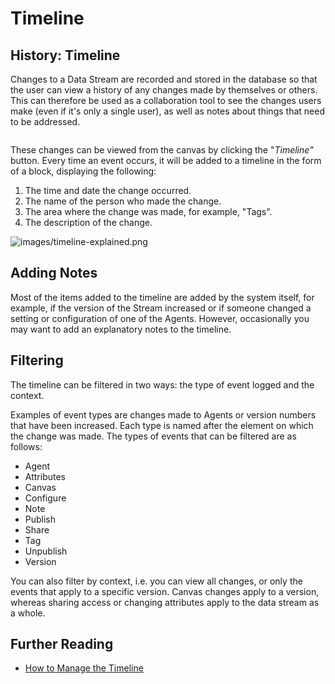 # Timeline

## History: Timeline

Changes to a Data Stream are recorded and stored in the database so that the user can view a history of any changes made by themselves or others. This can therefore be used as a collaboration tool to see the changes users make (even if it's only a single user), as well as notes about things that need to be addressed.

<figure><img src="../../.gitbook/assets/timeline.png" alt=""><figcaption></figcaption></figure>

These changes can be viewed from the canvas by clicking the "_Timeline"_ button. Every time an event occurs, it will be added to a timeline in the form of a block, displaying the following:

1. The time and date the change occurred.
2. The name of the person who made the change.
3. The area where the change was made, for example, "Tags".
4. The description of the change.

![images/timeline-explained.png](/docs/images/timeline-explained.png)

## Adding Notes

Most of the items added to the timeline are added by the system itself, for example, if the version of the Stream increased or if someone changed a setting or configuration of one of the Agents. However, occasionally you may want to add an explanatory notes to the timeline.&#x20;

## Filtering

The timeline can be filtered in two ways: the type of event logged and the context.&#x20;

Examples of event types are changes made to Agents or version numbers that have been increased. Each type is named after the element on which the change was made. The types of events that can be filtered are as follows:

* Agent
* Attributes
* Canvas
* Configure
* Note
* Publish
* Share
* Tag
* Unpublish
* Version

You can also filter by context, i.e. you can view all changes, or only the events that apply to a specific version. Canvas changes apply to a version, whereas sharing access or changing attributes apply to the data stream as a whole.

## Further Reading

* [How to Manage the Timeline](../../how-tos/data-streams/use-the-timeline.md)



